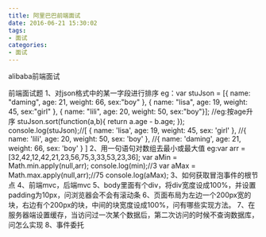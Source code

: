 ```yaml
---
title: 阿里巴巴前端面试
date: 2016-06-21 15:30:02
tags: 
- 面试
categories:
- 面试
---
```


alibaba前端面试

前端面试题
1、对json格式中的某一字段进行排序
eg：var stuJson = [{ name: "daming", age: 21, weight: 66, sex:"boy" },
                   { name: "lisa", age: 19, weight: 45, sex:"girl" },
                   { name: "lili", age: 20, weight: 50, sex:"boy"}];
     //eg:按age升序
   stuJson.sort(function(a,b){
                    return a.age - b.age;
  });
console.log(stuJson);//[ { name: 'lisa', age: 19, weight: 45, sex: 'girl' },
                     //{ name: 'lili', age: 20, weight: 50, sex: 'boy' },
                     //{ name: 'daming', age: 21, weight: 66, sex: 'boy' } ]
2、用一句语句对数组去最小或最大值
eg:var arr = [32,42,12,42,21,23,56,75,3,33,53,23,36];
   var aMin = Math.min.apply(null,arr);
   console.log(min);//3
   var aMax = Math.max.apply(null,arr);//75
   console.log(aMax);
3、如何获取冒泡事件的根节点
4、前端mvc，后端mvc
5、body里面有个div，将div宽度设成100%，并设置padding为10px，问浏览器会不会有滚动条
6、页面布局为左边一个200px宽的块，右边有个200px的块，中间的块宽度设成100%，问有哪些实现方法。
7、在服务器端设置缓存，当访问过一次某个数据后，第二次访问的时候不查询数据库，问怎么实现
8、事件委托